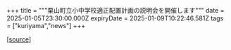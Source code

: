 +++
title = """栗山町立小中学校適正配置計画の説明会を開催します"""
date = 2025-01-05T23:30:00.000Z
expiryDate = 2025-01-09T10:22:46.581Z
tags = ["kuriyama","news"]
+++


[[source]](https://www.town.kuriyama.hokkaido.jp/site/mirai/29768.html)
